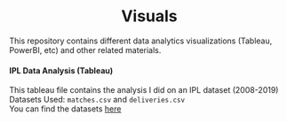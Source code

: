 <center><h1>Visuals</h1></center>
This repository contains different data analytics visualizations (Tableau, PowerBI, etc) and other related materials. 


#### IPL Data Analysis (Tableau)
This tableau file contains the analysis I did on an IPL dataset (2008-2019)
<br>
Datasets Used: `matches.csv` and `deliveries.csv`
<br>
You can find the datasets [here](https://github.com/bitcrafty/global-datasets)


